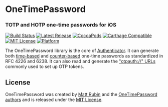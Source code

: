# OneTimePassword
### TOTP and HOTP one-time passwords for iOS

[![Build Status](https://travis-ci.org/mattrubin/onetimepassword.svg?branch=master)](https://travis-ci.org/mattrubin/onetimepassword)
[![Latest Release](http://img.shields.io/github/release/mattrubin/onetimepassword.svg)](https://github.com/mattrubin/onetimepassword/releases)
[![CocoaPods](https://img.shields.io/cocoapods/v/OneTimePassword.svg)](http://cocoadocs.org/docsets/OneTimePassword)
[![Carthage Compatible](https://img.shields.io/badge/carthage-%E2%9C%93-5BA7E9.svg)](https://github.com/Carthage/Carthage/)
[![MIT License](http://img.shields.io/badge/license-mit-989898.svg)](https://github.com/mattrubin/onetimepassword/blob/master/LICENSE.md)
[![Platform](https://img.shields.io/cocoapods/p/OneTimePassword.svg)](http://cocoadocs.org/docsets/OneTimePassword)

The OneTimePassword library is the core of [Authenticator](http://mattrubin.me/authenticator/). It can generate both [time-based](https://tools.ietf.org/html/rfc6238) and [counter-based](https://tools.ietf.org/html/rfc4226) one-time passwords as standardized in RFC 4226 and 6238. It can also read and generate the ["otpauth://" URLs](https://code.google.com/p/google-authenticator/wiki/KeyUriFormat) commonly used to set up OTP tokens.

## License
OneTimePassword was created by [Matt Rubin](http://mattrubin.me) and the [OneTimePassword authors](AUTHORS) and is released under the [MIT License](LICENSE.md).
